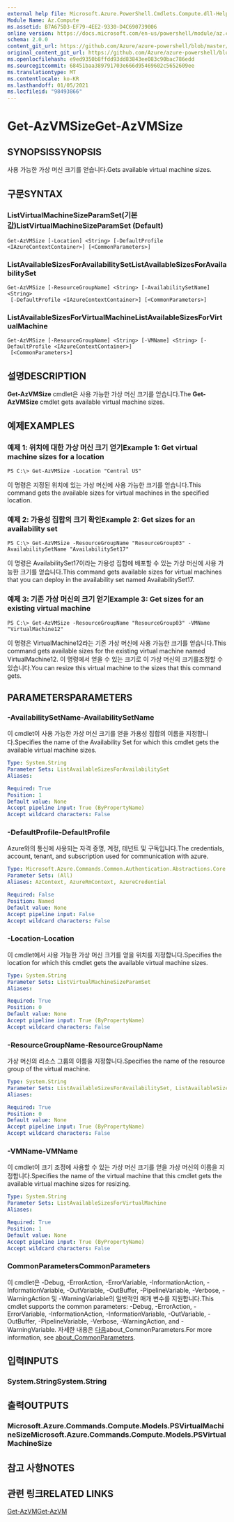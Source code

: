 ```yaml
---
external help file: Microsoft.Azure.PowerShell.Cmdlets.Compute.dll-Help.xml
Module Name: Az.Compute
ms.assetid: B7A675D3-EF79-4EE2-9330-D4C690739006
online version: https://docs.microsoft.com/en-us/powershell/module/az.compute/get-azvmsize
schema: 2.0.0
content_git_url: https://github.com/Azure/azure-powershell/blob/master/src/Compute/Compute/help/Get-AzVMSize.md
original_content_git_url: https://github.com/Azure/azure-powershell/blob/master/src/Compute/Compute/help/Get-AzVMSize.md
ms.openlocfilehash: e9ed9350b8ffdd93dd83843ee083c90bac786edd
ms.sourcegitcommit: 68451baa389791703e666d95469602c5652609ee
ms.translationtype: MT
ms.contentlocale: ko-KR
ms.lasthandoff: 01/05/2021
ms.locfileid: "98493866"
---
```

# <span data-ttu-id="58c50-101">Get-AzVMSize</span><span class="sxs-lookup"><span data-stu-id="58c50-101">Get-AzVMSize</span></span>

## <span data-ttu-id="58c50-102">SYNOPSIS</span><span class="sxs-lookup"><span data-stu-id="58c50-102">SYNOPSIS</span></span>
<span data-ttu-id="58c50-103">사용 가능한 가상 머신 크기를 얻습니다.</span><span class="sxs-lookup"><span data-stu-id="58c50-103">Gets available virtual machine sizes.</span></span>

## <span data-ttu-id="58c50-104">구문</span><span class="sxs-lookup"><span data-stu-id="58c50-104">SYNTAX</span></span>

### <span data-ttu-id="58c50-105">ListVirtualMachineSizeParamSet(기본값)</span><span class="sxs-lookup"><span data-stu-id="58c50-105">ListVirtualMachineSizeParamSet (Default)</span></span>
```
Get-AzVMSize [-Location] <String> [-DefaultProfile <IAzureContextContainer>] [<CommonParameters>]
```

### <span data-ttu-id="58c50-106">ListAvailableSizesForAvailabilitySet</span><span class="sxs-lookup"><span data-stu-id="58c50-106">ListAvailableSizesForAvailabilitySet</span></span>
```
Get-AzVMSize [-ResourceGroupName] <String> [-AvailabilitySetName] <String>
 [-DefaultProfile <IAzureContextContainer>] [<CommonParameters>]
```

### <span data-ttu-id="58c50-107">ListAvailableSizesForVirtualMachine</span><span class="sxs-lookup"><span data-stu-id="58c50-107">ListAvailableSizesForVirtualMachine</span></span>
```
Get-AzVMSize [-ResourceGroupName] <String> [-VMName] <String> [-DefaultProfile <IAzureContextContainer>]
 [<CommonParameters>]
```

## <span data-ttu-id="58c50-108">설명</span><span class="sxs-lookup"><span data-stu-id="58c50-108">DESCRIPTION</span></span>
<span data-ttu-id="58c50-109">**Get-AzVMSize** cmdlet은 사용 가능한 가상 머신 크기를 얻습니다.</span><span class="sxs-lookup"><span data-stu-id="58c50-109">The **Get-AzVMSize** cmdlet gets available virtual machine sizes.</span></span>

## <span data-ttu-id="58c50-110">예제</span><span class="sxs-lookup"><span data-stu-id="58c50-110">EXAMPLES</span></span>

### <span data-ttu-id="58c50-111">예제 1: 위치에 대한 가상 머신 크기 얻기</span><span class="sxs-lookup"><span data-stu-id="58c50-111">Example 1: Get virtual machine sizes for a location</span></span>
```
PS C:\> Get-AzVMSize -Location "Central US"
```

<span data-ttu-id="58c50-112">이 명령은 지정된 위치에 있는 가상 머신에 사용 가능한 크기를 얻습니다.</span><span class="sxs-lookup"><span data-stu-id="58c50-112">This command gets the available sizes for virtual machines in the specified location.</span></span>

### <span data-ttu-id="58c50-113">예제 2: 가용성 집합의 크기 확인</span><span class="sxs-lookup"><span data-stu-id="58c50-113">Example 2: Get sizes for an availability set</span></span>
```
PS C:\> Get-AzVMSize -ResourceGroupName "ResourceGroup03" -AvailabilitySetName "AvailabilitySet17"
```

<span data-ttu-id="58c50-114">이 명령은 AvailabilitySet17이라는 가용성 집합에 배포할 수 있는 가상 머신에 사용 가능한 크기를 얻습니다.</span><span class="sxs-lookup"><span data-stu-id="58c50-114">This command gets available sizes for virtual machines that you can deploy in the availability set named AvailabilitySet17.</span></span>

### <span data-ttu-id="58c50-115">예제 3: 기존 가상 머신의 크기 얻기</span><span class="sxs-lookup"><span data-stu-id="58c50-115">Example 3: Get sizes for an existing virtual machine</span></span>
```
PS C:\> Get-AzVMSize -ResourceGroupName "ResourceGroup03" -VMName "VirtualMachine12"
```

<span data-ttu-id="58c50-116">이 명령은 VirtualMachine12라는 기존 가상 머신에 사용 가능한 크기를 얻습니다.</span><span class="sxs-lookup"><span data-stu-id="58c50-116">This command gets available sizes for the existing virtual machine named VirtualMachine12.</span></span>
<span data-ttu-id="58c50-117">이 명령에서 얻을 수 있는 크기로 이 가상 머신의 크기를조정할 수 있습니다.</span><span class="sxs-lookup"><span data-stu-id="58c50-117">You can resize this virtual machine to the sizes that this command gets.</span></span>

## <span data-ttu-id="58c50-118">PARAMETERS</span><span class="sxs-lookup"><span data-stu-id="58c50-118">PARAMETERS</span></span>

### <span data-ttu-id="58c50-119">-AvailabilitySetName</span><span class="sxs-lookup"><span data-stu-id="58c50-119">-AvailabilitySetName</span></span>
<span data-ttu-id="58c50-120">이 cmdlet이 사용 가능한 가상 머신 크기를 얻을 가용성 집합의 이름을 지정합니다.</span><span class="sxs-lookup"><span data-stu-id="58c50-120">Specifies the name of the Availability Set for which this cmdlet gets the available virtual machine sizes.</span></span>

```yaml
Type: System.String
Parameter Sets: ListAvailableSizesForAvailabilitySet
Aliases:

Required: True
Position: 1
Default value: None
Accept pipeline input: True (ByPropertyName)
Accept wildcard characters: False
```

### <span data-ttu-id="58c50-121">-DefaultProfile</span><span class="sxs-lookup"><span data-stu-id="58c50-121">-DefaultProfile</span></span>
<span data-ttu-id="58c50-122">Azure와의 통신에 사용되는 자격 증명, 계정, 테넌트 및 구독입니다.</span><span class="sxs-lookup"><span data-stu-id="58c50-122">The credentials, account, tenant, and subscription used for communication with azure.</span></span>

```yaml
Type: Microsoft.Azure.Commands.Common.Authentication.Abstractions.Core.IAzureContextContainer
Parameter Sets: (All)
Aliases: AzContext, AzureRmContext, AzureCredential

Required: False
Position: Named
Default value: None
Accept pipeline input: False
Accept wildcard characters: False
```

### <span data-ttu-id="58c50-123">-Location</span><span class="sxs-lookup"><span data-stu-id="58c50-123">-Location</span></span>
<span data-ttu-id="58c50-124">이 cmdlet에서 사용 가능한 가상 머신 크기를 얻을 위치를 지정합니다.</span><span class="sxs-lookup"><span data-stu-id="58c50-124">Specifies the location for which this cmdlet gets the available virtual machine sizes.</span></span>

```yaml
Type: System.String
Parameter Sets: ListVirtualMachineSizeParamSet
Aliases:

Required: True
Position: 0
Default value: None
Accept pipeline input: True (ByPropertyName)
Accept wildcard characters: False
```

### <span data-ttu-id="58c50-125">-ResourceGroupName</span><span class="sxs-lookup"><span data-stu-id="58c50-125">-ResourceGroupName</span></span>
<span data-ttu-id="58c50-126">가상 머신의 리소스 그룹의 이름을 지정합니다.</span><span class="sxs-lookup"><span data-stu-id="58c50-126">Specifies the name of the resource group of the virtual machine.</span></span>

```yaml
Type: System.String
Parameter Sets: ListAvailableSizesForAvailabilitySet, ListAvailableSizesForVirtualMachine
Aliases:

Required: True
Position: 0
Default value: None
Accept pipeline input: True (ByPropertyName)
Accept wildcard characters: False
```

### <span data-ttu-id="58c50-127">-VMName</span><span class="sxs-lookup"><span data-stu-id="58c50-127">-VMName</span></span>
<span data-ttu-id="58c50-128">이 cmdlet이 크기 조정에 사용할 수 있는 가상 머신 크기를 얻을 가상 머신의 이름을 지정합니다.</span><span class="sxs-lookup"><span data-stu-id="58c50-128">Specifies the name of the virtual machine that this cmdlet gets the available virtual machine sizes for resizing.</span></span>

```yaml
Type: System.String
Parameter Sets: ListAvailableSizesForVirtualMachine
Aliases:

Required: True
Position: 1
Default value: None
Accept pipeline input: True (ByPropertyName)
Accept wildcard characters: False
```

### <span data-ttu-id="58c50-129">CommonParameters</span><span class="sxs-lookup"><span data-stu-id="58c50-129">CommonParameters</span></span>
<span data-ttu-id="58c50-130">이 cmdlet은 -Debug, -ErrorAction, -ErrorVariable, -InformationAction, -InformationVariable, -OutVariable, -OutBuffer, -PipelineVariable, -Verbose, -WarningAction 및 -WarningVariable의 일반적인 매개 변수를 지원합니다.</span><span class="sxs-lookup"><span data-stu-id="58c50-130">This cmdlet supports the common parameters: -Debug, -ErrorAction, -ErrorVariable, -InformationAction, -InformationVariable, -OutVariable, -OutBuffer, -PipelineVariable, -Verbose, -WarningAction, and -WarningVariable.</span></span> <span data-ttu-id="58c50-131">자세한 내용은 [다음](http://go.microsoft.com/fwlink/?LinkID=113216)about_CommonParameters.</span><span class="sxs-lookup"><span data-stu-id="58c50-131">For more information, see [about_CommonParameters](http://go.microsoft.com/fwlink/?LinkID=113216).</span></span>

## <span data-ttu-id="58c50-132">입력</span><span class="sxs-lookup"><span data-stu-id="58c50-132">INPUTS</span></span>

### <span data-ttu-id="58c50-133">System.String</span><span class="sxs-lookup"><span data-stu-id="58c50-133">System.String</span></span>

## <span data-ttu-id="58c50-134">출력</span><span class="sxs-lookup"><span data-stu-id="58c50-134">OUTPUTS</span></span>

### <span data-ttu-id="58c50-135">Microsoft.Azure.Commands.Compute.Models.PSVirtualMachineSize</span><span class="sxs-lookup"><span data-stu-id="58c50-135">Microsoft.Azure.Commands.Compute.Models.PSVirtualMachineSize</span></span>

## <span data-ttu-id="58c50-136">참고 사항</span><span class="sxs-lookup"><span data-stu-id="58c50-136">NOTES</span></span>

## <span data-ttu-id="58c50-137">관련 링크</span><span class="sxs-lookup"><span data-stu-id="58c50-137">RELATED LINKS</span></span>

[<span data-ttu-id="58c50-138">Get-AzVM</span><span class="sxs-lookup"><span data-stu-id="58c50-138">Get-AzVM</span></span>](./Get-AzVM.md)



